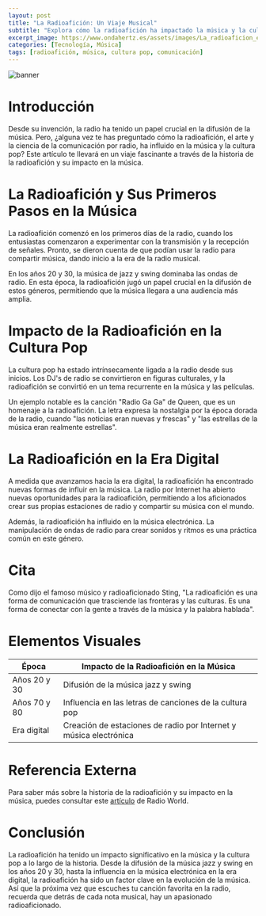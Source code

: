 ```yaml
---
layout: post
title: "La Radioafición: Un Viaje Musical"
subtitle: "Explora cómo la radioafición ha impactado la música y la cultura pop a través de las décadas"
excerpt_image: https://www.ondahertz.es/assets/images/La_radioaficion_en_la_música.png
categories: [Tecnología, Música]
tags: [radioafición, música, cultura pop, comunicación]
---
```


![banner](https://www.ondahertz.es/assets/images/La_radioaficion_en_la_música.png "Imagen que ilustra la influencia de la radioafición en la música y la cultura pop, mostrando un equipo de radio antiguo junto a notas musicales y discos icónicos.")

# Introducción

Desde su invención, la radio ha tenido un papel crucial en la difusión de la música. Pero, ¿alguna vez te has preguntado cómo la radioafición, el arte y la ciencia de la comunicación por radio, ha influido en la música y la cultura pop? Este artículo te llevará en un viaje fascinante a través de la historia de la radioafición y su impacto en la música.

# La Radioafición y Sus Primeros Pasos en la Música

La radioafición comenzó en los primeros días de la radio, cuando los entusiastas comenzaron a experimentar con la transmisión y la recepción de señales. Pronto, se dieron cuenta de que podían usar la radio para compartir música, dando inicio a la era de la radio musical.

En los años 20 y 30, la música de jazz y swing dominaba las ondas de radio. En esta época, la radioafición jugó un papel crucial en la difusión de estos géneros, permitiendo que la música llegara a una audiencia más amplia.

# Impacto de la Radioafición en la Cultura Pop

La cultura pop ha estado intrínsecamente ligada a la radio desde sus inicios. Los DJ's de radio se convirtieron en figuras culturales, y la radioafición se convirtió en un tema recurrente en la música y las películas.

Un ejemplo notable es la canción "Radio Ga Ga" de Queen, que es un homenaje a la radioafición. La letra expresa la nostalgia por la época dorada de la radio, cuando "las noticias eran nuevas y frescas" y "las estrellas de la música eran realmente estrellas".

# La Radioafición en la Era Digital

A medida que avanzamos hacia la era digital, la radioafición ha encontrado nuevas formas de influir en la música. La radio por Internet ha abierto nuevas oportunidades para la radioafición, permitiendo a los aficionados crear sus propias estaciones de radio y compartir su música con el mundo.

Además, la radioafición ha influido en la música electrónica. La manipulación de ondas de radio para crear sonidos y ritmos es una práctica común en este género.

# Cita

Como dijo el famoso músico y radioaficionado Sting, "La radioafición es una forma de comunicación que trasciende las fronteras y las culturas. Es una forma de conectar con la gente a través de la música y la palabra hablada".

# Elementos Visuales

| Época | Impacto de la Radioafición en la Música |
|-------|----------------------------------------|
| Años 20 y 30 | Difusión de la música jazz y swing |
| Años 70 y 80 | Influencia en las letras de canciones de la cultura pop |
| Era digital | Creación de estaciones de radio por Internet y música electrónica |

# Referencia Externa

Para saber más sobre la historia de la radioafición y su impacto en la música, puedes consultar este [artículo](https://www.radioworld.com/news-and-business/the-impact-of-radio-on-our-lives) de Radio World.

# Conclusión

La radioafición ha tenido un impacto significativo en la música y la cultura pop a lo largo de la historia. Desde la difusión de la música jazz y swing en los años 20 y 30, hasta la influencia en la música electrónica en la era digital, la radioafición ha sido un factor clave en la evolución de la música. Así que la próxima vez que escuches tu canción favorita en la radio, recuerda que detrás de cada nota musical, hay un apasionado radioaficionado.